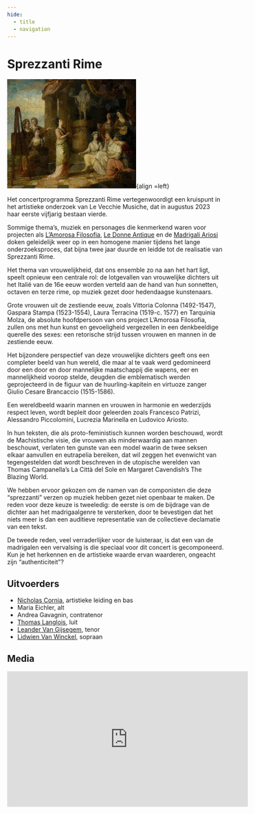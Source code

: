 ```yaml
---
hide:
  - title
  - navigation
---
```


# Sprezzanti Rime

![Sprezzanti Rime](../../assets/images/sprezzanti_rime.jpg){align =left}

Het concertprogramma Sprezzanti Rime vertegenwoordigt een kruispunt in het artistieke onderzoek van Le Vecchie Musiche, dat in augustus 2023 haar eerste vijfjarig bestaan vierde. 

Sommige thema’s, muziek en personages die kenmerkend waren voor projecten als [L’Amorosa Filosofia](amorosa_filosofia.md), [Le Donne Antique](donne_antique.md) en de [Madrigali Ariosi](madrigali_ariosi.md) doken geleidelijk weer op in een homogene manier tijdens het lange onderzoeksproces, dat bijna twee jaar duurde en leidde tot de realisatie van Sprezzanti Rime. 

Het thema van vrouwelijkheid, dat ons ensemble zo na aan het hart ligt, speelt opnieuw een centrale rol: de lotgevallen van vrouwelijke dichters uit het Italië van de 16e eeuw worden verteld aan de hand van hun sonnetten, octaven en terze rime, op muziek gezet door hedendaagse kunstenaars.

Grote vrouwen uit de zestiende eeuw, zoals Vittoria Colonna (1492-1547), Gaspara Stampa (1523-1554), Laura Terracina (1519-c. 1577) en Tarquinia Molza, de absolute hoofdpersoon van ons project L’Amorosa Filosofia, zullen ons met hun kunst en gevoeligheid vergezellen in een denkbeeldige querelle des sexes: een retorische strijd tussen vrouwen en mannen in de zestiende eeuw.

Het bijzondere perspectief van deze vrouwelijke dichters geeft ons een completer beeld van hun wereld, die maar al te vaak werd gedomineerd door een door en door mannelijke maatschappij die wapens, eer en mannelijkheid voorop stelde, deugden die emblematisch werden geprojecteerd in de figuur van de huurling-kapitein en virtuoze zanger Giulio Cesare Brancaccio (1515-1586).

Een wereldbeeld waarin mannen en vrouwen in harmonie en wederzijds respect leven, wordt bepleit door geleerden zoals Francesco Patrizi, Alessandro Piccolomini, Lucrezia Marinella en Ludovico Ariosto. 

In hun teksten, die als proto-feministisch kunnen worden beschouwd, wordt de Machistische visie, die vrouwen als minderwaardig aan mannen beschouwt, verlaten ten gunste van een model waarin de twee seksen elkaar aanvullen en eutrapelia bereiken, dat wil zeggen het evenwicht van tegengestelden dat wordt beschreven in de utopische werelden van Thomas Campanella’s La Città del Sole en Margaret Cavendish’s The Blazing World. 

We hebben ervoor gekozen om de namen van de componisten die deze “sprezzanti” verzen op muziek hebben gezet niet openbaar te maken. De reden voor deze keuze is tweeledig: de eerste is om de bijdrage van de dichter aan het madrigaalgenre te versterken, door te bevestigen dat het niets meer is dan een auditieve representatie van de collectieve declamatie van een tekst.

De tweede reden, veel verraderlijker voor de luisteraar, is dat een van de madrigalen een vervalsing is die speciaal voor dit concert is gecomponeerd. Kun je het herkennen en de artistieke waarde ervan waarderen, ongeacht zijn “authenticiteit”?

## Uitvoerders

- [Nicholas Cornia](../members/nicholas_cornia.md), artistieke leiding en bas 
- Maria Eichler, alt
- Andrea Gavagnin, contratenor 
- [Thomas Langlois](../members/thomas_langlois.md), luit
- [Leander Van Gijsegem](../memebers/leander_van_gijsegem.md), tenor
- [Lidwien Van Winckel](../members/lidwien_van_winckel.md), sopraan 

## Media

<iframe width="560" height="315" src="https://www.youtube.com/embed/videoseries?si=XK-KjdfZl_XSyz43&amp;list=PLDTXvtcLnrvHkBG1_rfiRXCz4qe0ul4XZ" title="YouTube video player" frameborder="0" allow="accelerometer; autoplay; clipboard-write; encrypted-media; gyroscope; picture-in-picture; web-share" referrerpolicy="strict-origin-when-cross-origin" allowfullscreen></iframe>

